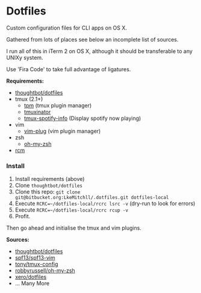 # Dotfiles

Custom configuration files for CLI apps on OS X.

Gathered from lots of places see below an incomplete list of sources.

I run all of this in iTerm 2 on OS X, although it should be transferable to any
UNIXy system.

Use 'Fira Code' to take full advantage of ligatures.

**Requirements:**

- [thoughtbot/dotfiles](https://github.com/thoughtbot/dotfiles)
- tmux (2.1+)
  - [tpm](https://github.com/tmux-plugins/tpm) (tmux plugin manager)
  - [tmuxinator](https://github.com/tmuxinator/tmuxinator)
  - [tmux-spotify-info](https://github.com/dickeyxxx/tmux-spotify-info) (Display
    spotify now playing)
- vim
  - [vim-plug](https://github.com/junegunn/vim-plug) (vim plugin manager)
- zsh 
  - [oh-my-zsh](https://github.com/robbyrussell/oh-my-zsh)
- [rcm](https://github.com/thoughtbot/rcm)

### Install

1. Install requirements (above)
2. Clone `thoughtbot/dotfiles`
2. Clone this repo: `git clone git@bitbucket.org:LkeMitchll/.dotfiles.git
   dotfiles-local`
3. Execute `RCRC=~/dotfiles-local/rcrc lsrc -v` (dry-run to look for errors)
4. Execute `RCRC=~/dotfiles-local/rcrc rcup -v`
5. Profit.

Then go ahead and initialise the tmux and vim plugins.

**Sources:**

- [thoughtbot/dotfiles](https://github.com/thoughtbot/dotfiles)
- [spf13/spf13-vim](https://github.com/spf13/spf13-vim)
- [tony/tmux-config](https://github.com/tony/tmux-config)
- [robbyrussell/oh-my-zsh](https://github.com/tony/tmux-config)
- [xero/dotfiles](https://github.com/xero/dotfiles)
- ... Many More

